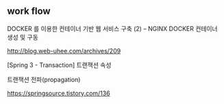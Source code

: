 ## work flow 



DOCKER 를 이용한 컨테이너 기반 웹 서비스 구축 (2) – NGINX DOCKER 컨테이너 생성 및 구동


http://blog.web-uhee.com/archives/209

[Spring 3 - Transaction] 트랜잭션 속성

트랜잭션 전파(propagation)

https://springsource.tistory.com/136